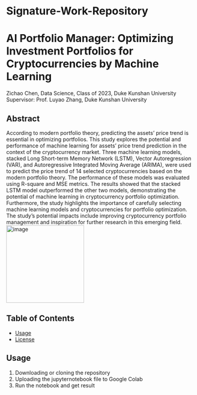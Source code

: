 # Signature-Work-Repository
# AI Portfolio Manager: Optimizing Investment Portfolios for Cryptocurrencies by Machine Learning

Zichao Chen, Data Science, Class of 2023, Duke Kunshan University
Supervisor: Prof. Luyao Zhang, Duke Kunshan University

## Abstract
According to modern portfolio theory, predicting the assets’ price trend is essential in optimizing portfolios. This study explores the potential and performance of machine learning for assets’ price trend prediction in the context of the cryptocurrency market. Three machine learning models, stacked Long Short-term Memory Network (LSTM), Vector Autoregression (VAR), and Autoregressive Integrated Moving Average (ARIMA), were used to predict the price trend of 14 selected cryptocurrencies based on the modern portfolio theory. The performance of these models was evaluated using R-square and MSE metrics. The results showed that the stacked LSTM model outperformed the other two models, demonstrating the potential of machine learning in cryptocurrency portfolio optimization. Furthermore, the study highlights the importance of carefully selecting machine learning models and cryptocurrencies for portfolio optimization. The study’s potential impacts include improving cryptocurrency portfolio management and inspiration for further research in this emerging field.
<img width="207" alt="image" src="https://user-images.githubusercontent.com/70952754/225689264-dd48d928-4656-425b-a332-eca3bf823c22.png">

## Table of Contents

- [Usage](#usage)
- [License](#license)

## Usage

1. Downloading or cloning the repository
2. Uploading the jupyternotebook file to Google Colab
3. Run the notebook and get result

